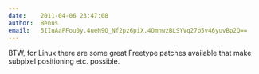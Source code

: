 ```yaml
---
date:    2011-04-06 23:47:08
author:  Benus
email:   5IIuAaPFou0y.4ueN9O_Nf2pz6piX.4OmhwzBLSYVq27b5v46yuvBp2Q==
---
```


BTW, for Linux there are some great Freetype patches available that
make subpixel positioning etc. possible.
